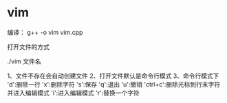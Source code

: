 # vim
编译：
g++ -o vim vim.cpp

打开文件的方式

./vim 文件名

1、文件不存在会自动创建文件
2、打开文件默认是命令行模式
3、命令行模式下 
  'd':删除一行
  'x':删除字符
  's':保存
  'q':退出
  'u':撤销
  'ctrl+c':删除光标到行末字符并进入编辑模式
  'i':进入编辑模式
  'r':替换一个字符
